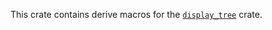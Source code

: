 This crate contains derive macros for the [`display_tree`](https://docs.rs/display_tree/*/display_tree) crate.